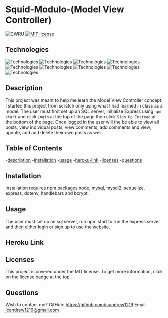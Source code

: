 # Squid-Modulo-(Model View Controller)
  ![CWRU](https://img.shields.io/badge/CWRU-CodingBootcamp-0A304E)
  [![MIT license](https://img.shields.io/badge/License-MIT-blue)](https://lbesson.mit-license.org/)

  ## Technologies
  ![Technologies](https://img.shields.io/badge/-npm-CC3534?logo=npm&logoColor=white)
  ![Technologies](https://img.shields.io/badge/-MySQL-00758F?logo=MySQL&logoColor=white)
  ![Technologies](https://img.shields.io/badge/-JavaScript-F0DB4F?logo=JavaScript&logoColor=white)
  ![Technologies](https://img.shields.io/badge/-Node.js-68A063?logo=Node.js&logoColor=white)
  ![Technologies](https://img.shields.io/badge/-Sequelize-3578e5?logo=Sequelize&logoColor=white)
  ![Technologies](https://img.shields.io/badge/-Express-444?logo=Express&logoColor=white)
  ![Technologies](https://img.shields.io/badge/-dotenv-ECD53F?logo=dotenv&logoColor=black)
  ![Technologies](https://img.shields.io/badge/-handlebars-dd6011?logo=handlebars.js&logoColor=black)
  ![Technologies](https://img.shields.io/badge/-Bcrypt-6c5ce7?logo=Bcrypt&logoColor=black)

  ## Description
  This project was meant to help me learn the Model View Controller concept. I started this project from scratch only using what I had learned in class as a model. The user must first set up an SQL server, initialize Express using `npm start` and click `Login` at the top of the page then click `Sign Up Instead` at the bottom of the page. Once logged in the user will the be able to view all posts, view individual posts, view comments, add comments and view, update, add and delete their own posts as well.

  ## Table of Contents
  -[description](#description)
  -[installation](#installation)
  -[usage](#usage)
  -[heroku-link](#heroku-link)
  -[licenses](#licenses)
  -[questions](#questions)

  ## Installation
  Installation requires npm packages node, mysql, mysql2, sequelize, express, dotenv, handlebars and bcrypt.

  ## Usage
  The user must set up an sql server, run npm start to run the express server and then either login or sign up to use the website.

  ## Heroku Link
  
  
  ## Licenses
  This project is covered under the MIT license. To get more information, click on the license badge at the top.

  ## Questions
  Wish to contact me?
  GitHub: https://github.com/jcandrew1219
  Email: jcandrew1219@gmail.com
